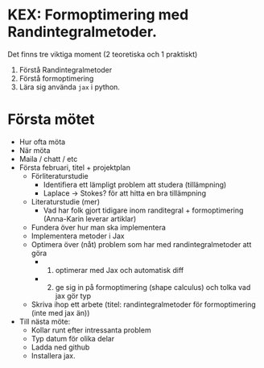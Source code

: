 # KEX: Formoptimering med Randintegralmetoder.


Det finns tre viktiga moment (2 teoretiska och 1 praktiskt)
1. Förstå Randintegralmetoder
2. Förstå formoptimering
3. Lära sig använda ```jax```  i python.

# Första mötet
* Hur ofta möta
* När möta
* Maila / chatt / etc
* Första februari, titel + projektplan
  * Förliteraturstudie
    * Identifiera ett lämpligt problem att studera (tillämpning)
    * Laplace -> Stokes? för att hitta en bra tillämpning
  * Literaturstudie (mer)
    * Vad har folk gjort tidigare inom randitegral + formoptimering (Anna-Karin leverar artiklar)
  * Fundera över hur man ska implementera
  * Implementera metoder i Jax
  * Optimera över (nåt) problem som har med randintegralmetoder att göra
    * 1) optimerar med Jax och automatisk diff
    * 2) ge sig in på formoptimering (shape calculus) och tolka vad jax gör typ
  * Skriva ihop ett arbete (titel: randintegralmetoder för formoptimering (inte med jax än))
* Till nästa möte:
  * Kollar runt efter intressanta problem 
  * Typ datum för olika delar
  * Ladda ned github
  * Installera jax.